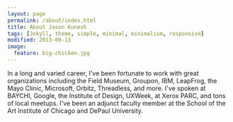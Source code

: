```yaml
---
layout: page
permalink: /about/index.html
title: About Jason Kunesh
tags: [Jekyll, theme, simple, minimal, minimalism, responsive]
modified: 2013-09-13
image:
  feature: big-chicken.jpg
---
```



<!-- Over the years I've temp’d, schlepped, acted, composed, programmed, authored, bounced folks at the <a href="http://greenmilljazz.com/">Green Mill</a>, consulted, facilitated, designed, led, played guitar at <a href="http://www.metrochicago.com/">Metro</a>, spoken, taught, mentored, and learned. Locally, nationally, internationally. All day, baby!</p>

<p>As a leader of a history-making, groundbreaking technology team I helped re-elect President Obama. I’ve been part of startups for twenty years, including early stints at Orbitz and Groupon, though that’s a long story. I've worked with orgs like the Field Museum of Natural History, IBM, Lockheed Martin, the Mayo Clinic, Microsoft, and Threadless, and spoken at BAYCHI, Google, IIT’s Institute of Design, UXWeek, and Xerox PARC. I've been invited to <a href="http://www.caldronfallsbarandgrill.com/hogwrestling1.html">pig wrestle in Athelstane</a>, but to date I've graciously declined.</p>

<p>I’ll never make a 40 under 40 list, but like my heroes Robert Frost and Vince Lombardi, I’m okay with that.</p>
 -->

 
<p>In a long and varied career, I've been fortunate to work with great organizations including the Field Museum, Groupon, IBM, LeapFrog, the Mayo Clinic, Microsoft, Orbitz, Threadless, and more. I've spoken at BAYCHI, Google, the Institute of Design, UXWeek, at Xerox PARC, and tons of local meetups. I've been an adjunct faculty member at the School of the Art Institute of Chicago and DePaul University.</p>

